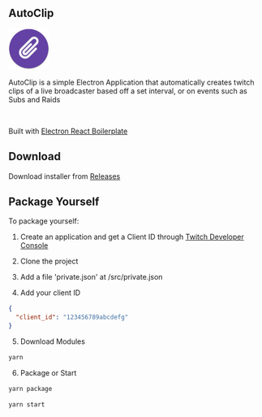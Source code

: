 ## AutoClip
<img src="./assets/icon.png" width="80" />
<p>
  AutoClip is a simple Electron Application that automatically creates twitch clips of a live broadcaster based off a set interval, or on events such as Subs and Raids
</p>

<br>

<p>
  Built with <a href='https://github.com/electron-react-boilerplate/'>Electron React Boilerplate</a>
</p>


## Download

Download installer from <a href="https://github.com/Tetraodone/AutoClip/releases/">Releases</a>

## Package Yourself

To package yourself:

1. Create an application and get a Client ID through <a href='https://dev.twitch.tv/'>Twitch Developer Console</a>

2. Clone the project

3. Add a file 'private.json' at /src/private.json

4. Add your client ID
```json
{
  "client_id": "123456789abcdefg"
}
```
5. Download Modules
```bash
yarn
```
6. Package or Start
```bash
yarn package
```
```bash
yarn start
```

